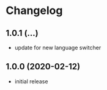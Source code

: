 # Changelog

## 1.0.1 (...)
- update for new language switcher

## 1.0.0 (2020-02-12)
- initial release
